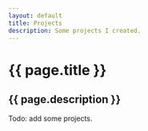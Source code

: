 ```yaml
---
layout: default
title: Projects
description: Some projects I created.
---
```


<h1>{{ page.title }}</h1>

<h2>{{ page.description }}</h2>

Todo: add some projects.

